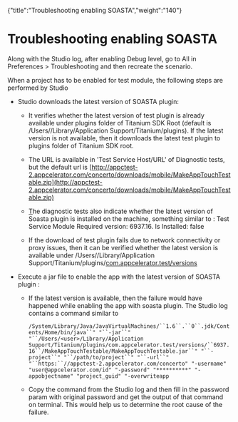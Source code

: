 {"title":"Troubleshooting enabling SOASTA","weight":"140"} 

# Troubleshooting enabling SOASTA

Along with the Studio log, after enabling Debug level, go to All in Preferences > Troubleshooting and then recreate the scenario.

When a project has to be enabled for test module, the following steps are performed by Studio

*   Studio downloads the latest version of SOASTA plugin:
    
    *   It verifies whether the latest version of test plugin is already available under plugins folder of Titanium SDK Root (default is /Users/<user>/Library/Application Support/Titanium/plugins). If the latest version is not available, then it downloads the latest test plugin to plugins folder of Titanium SDK root.
        
    *   The URL is available in 'Test Service Host/URL' of Diagnostic tests, but the default url is [http://appctest-2.appcelerator.com/concerto/downloads/mobile/MakeAppTouchTestable.zip](http://appctest-2.appcelerator.com/concerto/downloads/mobile/MakeAppTouchTestable.zip)
        
    *   [T](http://appctest-2.appcelerator.com/concerto/downloads/mobile/MakeAppTouchTestable.zip)he diagnostic tests also indicate whether the latest version of Soasta plugin is installed on the machine, something similar to : Test Service Module Required version: 6937.16. Is Installed: false
        
    *   If the download of test plugin fails due to network connectivity or proxy issues, then it can be verified whether the latest version is available under /Users/<user>/Library/Application Support/Titanium/plugins/[com.appcelerator.test/versions](http://com.appcelerator.test/versions)
        
*   Execute a jar file to enable the app with the latest version of SOASTA plugin :
    
    *   If the latest version is available, then the failure would have happened while enabling the app with soasta plugin. The Studio log contains a command similar to
        
        `/System/Library/Java/JavaVirtualMachines/``1.6``.``0``.jdk/Contents/Home/bin/java``" "``-jar``" "``/Users/<user>/Library/Application Support/Titanium/plugins/com.appcelerator.test/versions/``6937.16``/MakeAppTouchTestable/MakeAppTouchTestable.jar``" "``-project``" "``/path/to/project``" "``-url``" "``https:``//appctest-2.appcelerator.com/concerto" "-username" "user@appcelerator.com/id" "-password" "**********" "-appobjectname" "project_guid" "-overwriteapp`
        
    *   Copy the command from the Studio log and then fill in the password param with original password and get the output of that command on terminal. This would help us to determine the root cause of the failure.